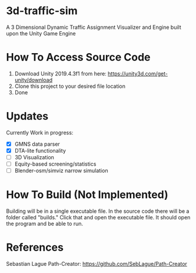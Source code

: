 # 3d-traffic-sim
A 3 Dimensional Dynamic Traffic Assignment Visualizer and Engine built upon the Unity Game Engine


# How To Access Source Code
1) Download Unity 2019.4.3f1 from here: https://unity3d.com/get-unity/download
2) Clone this project to your desired file location
3) Done
# Updates
Currently Work in progress:
- [x] GMNS data parser
- [x] DTA-lite functionality
- [ ] 3D Visualization
- [ ] Equity-based screening/statistics
- [ ] Blender-osm/simviz narrow simulation

# How To Build (Not Implemented)
Building will be in a single executable file. In the source code there will be a folder called "builds." Click that and open the executable file. It should open the program and be able to run.
 
# References

Sebastian Lague Path-Creator: https://github.com/SebLague/Path-Creator
